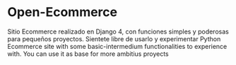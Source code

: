 # Open-Ecommerce
Sitio Ecommerce realizado en Django 4, con funciones simples y poderosas para pequeños proyectos. Sientete libre de usarlo y experimentar
Python Ecommerce site with some basic-intermedium functionalities to experience with. You can use it as base for more ambitius proyects
